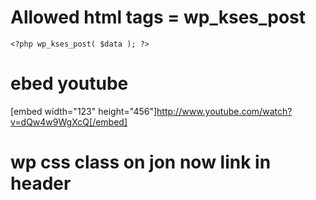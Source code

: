# Allowed html tags = wp_kses_post

`<?php wp_kses_post( $data ); ?>`

# ebed youtube
[embed width="123" height="456"]http://www.youtube.com/watch?v=dQw4w9WgXcQ[/embed]

# wp css class on  jon now link in header
